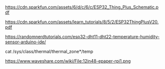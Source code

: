 https://cdn.sparkfun.com/assets/6/d/c/6/c/ESP32_Thing_Plus_Schematic.pdf

https://cdn.sparkfun.com/assets/learn_tutorials/8/5/2/ESP32ThingPlusV20.pdf

https://randomnerdtutorials.com/esp32-dht11-dht22-temperature-humidity-sensor-arduino-ide/

cat /sys/class/thermal/thermal_zone*/temp

https://www.waveshare.com/wiki/File:12in48-epaper-rpi1.png